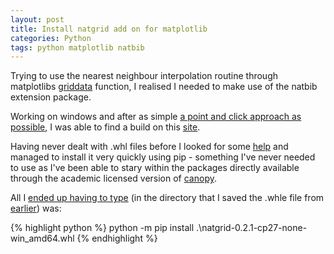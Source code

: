 ```yaml
---
layout: post
title: Install natgrid add on for matplotlib
categories: Python
tags: python matplotlib natbib
---
```


Trying to use the nearest neighbour interpolation routine through matplotlibs [griddata](http://matplotlib.org/api/mlab_api.html#matplotlib.mlab.griddata) function, I realised I needed to make use of the natbib extension package. 

Working on windows and after as simple [a point and click approach as possible](http://stackoverflow.com/questions/28902724/install-natgrid-in-matplotlib-in-the-environment-of-python-2-7), I was able to find a build on this [site](http://www.lfd.uci.edu/~gohlke/pythonlibs/#natgrid). 

Having never dealt with .whl files before I looked for some [help](https://pip.pypa.io/en/latest/user_guide.html#installing-from-wheels) and managed to install it very quickly using pip - something I've never needed to use as I've been able to stary within the packages directly available through the academic licensed version of [canopy](https://www.enthought.com/products/canopy/).

All I [ended up having to type](https://docs.python.org/3/installing/) (in the directory that I saved the .whle file from [earlier](http://www.lfd.uci.edu/~gohlke/pythonlibs/#natgrid)) was:

{% highlight python %}
 python -m pip install .\natgrid-0.2.1-cp27-none-win_amd64.whl
{% endhighlight %}